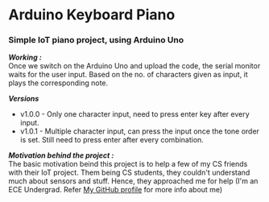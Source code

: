 # Arduino Keyboard Piano
### Simple IoT piano project, using Arduino Uno

***Working :***  
Once we switch on the Arduino Uno and upload the code, the serial monitor waits for the user input. Based on the no. of characters given as input, it plays the corresponding note. 

***Versions***  
- v1.0.0 - Only one character input, need to press enter key after every input.  
- v1.0.1 - Multiple character input, can press the input once the tone order is set. Still need to press enter after every combination.  

***Motivation behind the project :***  
The basic motivation beind this project is to help a few of my CS friends with their IoT project. Them being CS students, they couldn't understand much about sensors and stuff. Hence, they approached me for help (I'm an ECE Undergrad. Refer [My GitHub profile](https://github.com/Bharadwaj-R) for more info about me) 

